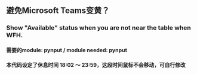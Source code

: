 ## 避免Microsoft Teams变黄？
### Show "Available" status when you are not near the table when WFH.
#### 需要的module: pynput / module needed: pynput
#### 本代码设定了休息时间 18:02 ～ 23:59，这段时间鼠标不会移动，可自行修改
